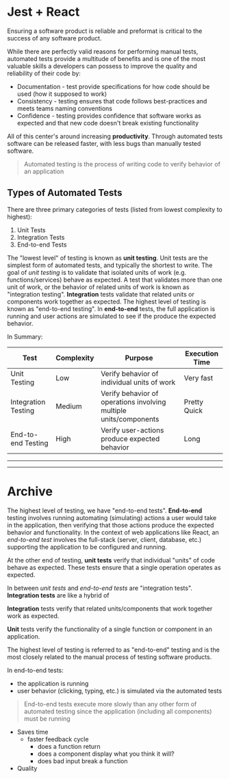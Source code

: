 # Jest + React

Ensuring a software product is reliable and preformat is critical to the success of any software product.

While there are perfectly valid reasons for performing manual tests, automated tests provide a multitude of benefits and is one of the most valuable skills a developers can possess to improve the quality and reliability of their code by:

- Documentation - test provide specifications for how code should be used (how it supposed to work)
- Consistency - testing ensures that code follows best-practices and meets teams naming conventions
- Confidence - testing provides confidence that software works as expected and that new code doesn't break existing functionality

All of this center's around increasing **productivity**. Through automated tests software can be released faster, with less bugs than manually tested software.

> Automated testing is the process of writing code to verify behavior of an application

## Types of Automated Tests

There are three primary categories of tests (listed from lowest complexity to highest):

1. Unit Tests
2. Integration Tests
3. End-to-end Tests

The "lowest level" of testing is known as **unit testing**. Unit tests are the simplest form of automated tests, and typically the shortest to write. The goal of _unit testing_ is to validate that isolated units of work (e.g. functions/services) behave as expected. A test that validates more than one unit of work, or the behavior of related units of work is known as "integration testing". **Integration** tests validate that related units or components work together as expected. The highest level of testing is known as "end-to-end testing". In **end-to-end** tests, the full application is running and user actions are simulated to see if the produce the expected behavior.

In Summary:

| Test                | Complexity | Purpose                                                           | Execution Time |
| ------------------- | ---------- | ----------------------------------------------------------------- | -------------- |
| Unit Testing        | Low        | Verify behavior of individual units of work                       | Very fast      |
| Integration Testing | Medium     | Verify behavior of operations involving multiple units/components | Pretty Quick   |
| End-to-end Testing  | High       | Verify user-actions produce expected behavior                     | Long           |

---

---

# Archive

The highest level of testing, we have "end-to-end tests". **End-to-end** testing involves running automating (simulating) actions a user would take in the application, then verifying that those actions produce the expected behavior and functionality. In the context of web applications like React, an _end-to-end test_ involves the full-stack (server, client, database, etc.) supporting the application to be configured and running.

At the other end of testing, **unit tests** verify that individual "units" of code behave as expected. These tests ensure that a single operation operates as expected.

In between _unit tests_ and _end-to-end tests_ are "integration tests". **Integration tests** are like a hybrid of

**Integration** tests verify that related units/components that work together work as expected.

**Unit** tests verify the functionality of a single function or component in an application.

The highest level of testing is referred to as "end-to-end" testing and is the most closely related to the manual process of testing software products.

In end-to-end tests:

- the application is running
- user behavior (clicking, typing, etc.) is simulated via the automated tests

> End-to-end tests execute more slowly than any other form of automated testing since the application (including all components) must be running

- Saves time
  - faster feedback cycle
    - does a function return
    - does a component display what you think it will?
    - does bad input break a function
- Quality
